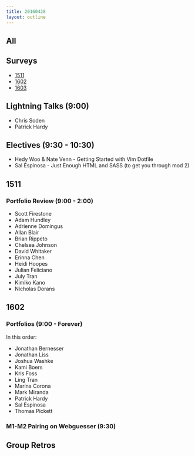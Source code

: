 ```yaml
---
title: 20160428
layout: outline
---
```


## All

## Surveys

* [1511]()
* [1602](https://docs.google.com/forms/d/1JK4W9xAIdmEZAmyxNj8dCnXQUnQXX4XlWoHMa9c05S0/viewform)
* [1603]()

## Lightning Talks (9:00)

* Chris Soden
* Patrick Hardy

## Electives (9:30 - 10:30)

* Hedy Woo & Nate Venn - Getting Started with Vim Dotfile
* Sal Espinosa - Just Enough HTML and SASS (to get you through mod 2)

## 1511

### Portfolio Review (9:00 - 2:00)

- Scott Firestone
- Adam Hundley
- Adrienne Domingus
- Allan Blair
- Brian Rippeto
- Chelsea Johnson
- David Whitaker
- Erinna Chen
- Heidi Hoopes
- Julian Feliciano
- July Tran
- Kimiko Kano
- Nicholas Dorans

## 1602

### Portfolios (9:00 - Forever)

In this order:

* Jonathan Bernesser
* Jonathan Liss
* Joshua Washke
* Kami Boers
* Kris Foss
* Ling Tran
* Marina Corona
* Mark Miranda
* Patrick Hardy
* Sal Espinosa
* Thomas Pickett

### M1-M2 Pairing on Webguesser (9:30)



## Group Retros
